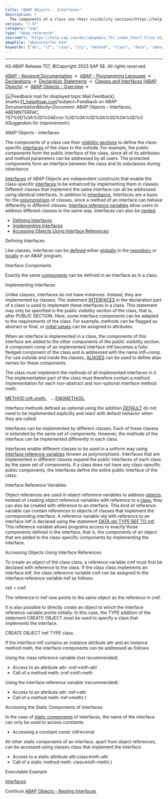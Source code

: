 ```yaml
---
title: "ABAP Objects - Interfaces"
description: |
  The components of a class use their visibility sections(https://help.sap.com/doc/abapdocu_757_index_htm/7.57/en-US/abenclass_visibility.htm) to define the class-specific interfaces(https://help.sap.com/doc/abapdocu_757_index_htm/7.57/en-US/abenintf_gen_glosry.htm 'Glossary Entry') of the class t
version: "7.57"
category: "oop"
type: "abap-reference"
sourceUrl: "https://help.sap.com/doc/abapdocu_757_index_htm/7.57/en-US/abeninterfac.htm"
abapFile: "abeninterfac.htm"
keywords: ["do", "if", "case", "try", "method", "class", "data", "abeninterfac"]
---
```


* * *

AS ABAP Release 757, ©Copyright 2023 SAP SE. All rights reserved.

[ABAP - Keyword Documentation](https://help.sap.com/doc/abapdocu_757_index_htm/7.57/en-US/abenabap.htm) →  [ABAP - Programming Language](https://help.sap.com/doc/abapdocu_757_index_htm/7.57/en-US/abenabap_reference.htm) →  [Declarations](https://help.sap.com/doc/abapdocu_757_index_htm/7.57/en-US/abendeclarations.htm) →  [Declaration Statements](https://help.sap.com/doc/abapdocu_757_index_htm/7.57/en-US/abenabap_declarations.htm) →  [Classes and Interfaces (ABAP Objects)](https://help.sap.com/doc/abapdocu_757_index_htm/7.57/en-US/abenclasses_and_interfaces.htm) →  [ABAP Objects - Overview](https://help.sap.com/doc/abapdocu_757_index_htm/7.57/en-US/abenabap_objects_oview.htm) → 

 [![](Mail.gif?object=Mail.gif&sap-language=EN "Feedback mail for displayed topic") Mail Feedback](mailto:f1_help@sap.com?subject=Feedback on ABAP Documentation&body=Document: ABAP Objects - Interfaces, ABENINTERFAC, 757%0D%0A%0D%0AError:%0D%0A%0D%0A%0D%0A%0D%0
ASuggestion for improvement:)

ABAP Objects - Interfaces

The components of a class use their [visibility sections](https://help.sap.com/doc/abapdocu_757_index_htm/7.57/en-US/abenclass_visibility.htm) to define the class-specific [interfaces](https://help.sap.com/doc/abapdocu_757_index_htm/7.57/en-US/abenintf_gen_glosry.htm "Glossary Entry") of the class to the outside. For example, the public components form the public interface of the class, since all of its attributes and method parameters can be addressed by all users. The protected components form an interface between the class and its subclasses during inheritance.

[Interfaces](https://help.sap.com/doc/abapdocu_757_index_htm/7.57/en-US/abenoo_intf_glosry.htm "Glossary Entry") of ABAP Objects are independent constructs that enable the class-specific [interfaces](https://help.sap.com/doc/abapdocu_757_index_htm/7.57/en-US/abenintf_gen_glosry.htm "Glossary Entry") to be enhanced by implementing them in classes. Different classes that implement the same interface can all be addressed using identical interfaces. In addition to [inheritance](https://help.sap.com/doc/abapdocu_757_index_htm/7.57/en-US/abeninheritance.htm), Interfaces are a basis for the [polymorphism](https://help.sap.com/doc/abapdocu_757_index_htm/7.57/en-US/abenpolymorphism_glosry.htm "Glossary Entry") of classes, since a method of an interface can behave differently in different classes. [Interface reference variables](https://help.sap.com/doc/abapdocu_757_index_htm/7.57/en-US/abeninterface_ref_variable_glosry.htm "Glossary Entry") allow users to address different classes in the same way. Interfaces can also be [nested](https://help.sap.com/doc/abapdocu_757_index_htm/7.57/en-US/abeninterface_composition.htm).

-   [Defining Interfaces](#abeninterfac-1-------interface-components---@ITOC@@ABENINTERFAC_2)
-   [Implementing Interfaces](#abeninterfac-3-------interface-reference-variables---@ITOC@@ABENINTERFAC_4)
-   [Accessing Objects Using Interface References](#abeninterfac-5-------accessing-the-static-components-of-interfaces---@ITOC@@ABENINTERFAC_6)

Defining Interfaces   

Like classes, interfaces can be [defined](https://help.sap.com/doc/abapdocu_757_index_htm/7.57/en-US/abenclass_interface_definition.htm) either [globally](https://help.sap.com/doc/abapdocu_757_index_htm/7.57/en-US/abenglobal_interface_glosry.htm "Glossary Entry") in the [repository](https://help.sap.com/doc/abapdocu_757_index_htm/7.57/en-US/abenrepository_glosry.htm "Glossary Entry") or [locally](https://help.sap.com/doc/abapdocu_757_index_htm/7.57/en-US/abenlocal_interface_glosry.htm "Glossary Entry") in an ABAP program.

Interface Components   

Exactly the same [components](https://help.sap.com/doc/abapdocu_757_index_htm/7.57/en-US/abenclass_components.htm) can be defined in an interface as in a class.

Implementing Interfaces   

Unlike classes, interfaces do not have instances. Instead, they are implemented by classes. The statement [INTERFACES](https://help.sap.com/doc/abapdocu_757_index_htm/7.57/en-US/abapinterfaces.htm) in the declaration part of a class is used to implement these interfaces in a class. This statement may only be specified in the public visibility section of the class, that is, after PUBLIC SECTION. Here, some interface components can be adapted to the requirements of the class. For example, methods can be flagged as abstract or final, or [initial values](https://help.sap.com/doc/abapdocu_757_index_htm/7.57/en-US/abenstart_value_glosry.htm "Glossary Entry") can be assigned to attributes.

When an interface is implemented in a class, the components of this interface are added to the other components of the public visibility section. A component comp of an implemented interface intf becomes a fully-fledged component of the class and is addressed with the name intf~comp. For use outside and inside the classes, [ALIASES](https://help.sap.com/doc/abapdocu_757_index_htm/7.57/en-US/abapaliases.htm) can be used to define alias names for these components.

The class must implement the methods of all implemented interfaces in it. The implementation part of the class must therefore contain a method implementation for each non-abstract and non-optional interface method meth:

[METHOD intf~meth.](https://help.sap.com/doc/abapdocu_757_index_htm/7.57/en-US/abapmethod.htm)
  ...
[ENDMETHOD.](https://help.sap.com/doc/abapdocu_757_index_htm/7.57/en-US/abapendmethod.htm)

Interface methods defined as optional using the addition [DEFAULT](https://help.sap.com/doc/abapdocu_757_index_htm/7.57/en-US/abapmethods_default.htm) do not need to be implemented explicitly and react with default behavior when they are called.

Interfaces can be implemented by different classes. Each of these classes is extended by the same set of components. However, the methods of the interface can be implemented differently in each class.

Interfaces enable different classes to be used in a uniform way using [interface reference variables](https://help.sap.com/doc/abapdocu_757_index_htm/7.57/en-US/abeninterface_ref_variable_glosry.htm "Glossary Entry") (known as polymorphism). Interfaces that are implemented in different classes expand the public interfaces of each class by the same set of components. If a class does not have any class-specific public components, the interfaces define the entire public interface of the class.

Interface Reference Variables   

Object references are used in object reference variables to address [objects](https://help.sap.com/doc/abapdocu_757_index_htm/7.57/en-US/abenobject.htm). Instead of creating object reference variables with reference to a [class](https://help.sap.com/doc/abapdocu_757_index_htm/7.57/en-US/abenclasses.htm), they can also be created with reference to an interface. This kind of reference variable can contain references to objects of classes that implement the corresponding interface. A reference variable obj with reference to an interface intf is declared using the statement [DATA obj TYPE REF TO intf](https://help.sap.com/doc/abapdocu_757_index_htm/7.57/en-US/abapdata_references.htm). This reference variable allows programs access to exactly those components defined in the interface, that is, the components of an object that are added to the class-specific components by implementing the interface.

Accessing Objects Using Interface References   

To create an object of the class class, a reference variable cref must first be declared with reference to the class. If the class class implements an interface intf, the class reference variable cref can be assigned to the interface reference variable iref as follows:

iref = cref.

The reference in iref now points to the same object as the reference in cref.

It is also possible to directly create an object to which the interface reference variable points initially. In this case, the TYPE addition of the statement CREATE OBJECT must be used to specify a class that implements the interface.

CREATE OBJECT iref TYPE class.

If the interface intf contains an instance attribute attr and an instance method meth, the interface components can be addressed as follows:

Using the class reference variable (not recommended)

-   Access to an attribute attr: cref->intf~attr
-   Call of a method meth: cref->intf~meth

Using the interface reference variable (recommended):

-   Access to an attribute attr: iref->attr
-   Call of a method meth: iref->meth( )

Accessing the Static Components of Interfaces   

In the case of [static components](https://help.sap.com/doc/abapdocu_757_index_htm/7.57/en-US/abenstatic_component_glosry.htm "Glossary Entry") of interfaces, the name of the interface can only be used to access constants.

-   Accessing a constant const: intf=>const

All other static components of an interface, apart from object references, can be accessed using classes class that implement the interface.

-   Access to a static attribute attr:class=>intf~attr
-   Call of a static method meth: class=>intf~meth( )

Executable Example

[Interfaces](https://help.sap.com/doc/abapdocu_757_index_htm/7.57/en-US/abeninterface_abexa.htm)

Continue
[ABAP Objects - Nesting Interfaces](https://help.sap.com/doc/abapdocu_757_index_htm/7.57/en-US/abeninterface_composition.htm)